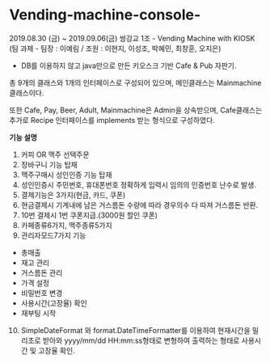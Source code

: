 # Vending-machine-console-

2019.08.30 (금) ~ 2019.09.06(금)
쌍강교 1조 - Vending Machine with KIOSK
(팀 과제 - 팀장 : 이예림 / 조원 : 이현지, 이성조, 박혜민, 최창훈, 오지은)

* DB를 이용하지 않고 java만으로 만든 키오스크 기반 Cafe & Pub 자판기.

총 9개의 클래스와 1개의 인터페이스로 구성되어 있으며, 메인클래스는 Mainmachine 클래스이다.

또한 Cafe, Pay, Beer, Adult, Mainmachine은 Admin을 상속받으며, Cafe클래스는 추가로 Recipe 인터페이스를 
implements 받는 형식으로 구성하였다.

**************기능 설명**************
1. 커피 OR 맥주 선택주문
2. 장바구니 기능 탑재
3. 맥주구매시 성인인증 기능 탑재
4. 성인인증시 주민번호, 휴대폰번호 정확하게 입력시 임의의 인증번호 난수로 발생.
5. 결제기능은 3가지(현금, 카드, 쿠폰)
6. 현금결제시 기계내에 남은 거스름돈 수량에 따라 경우의수 다 따져 거스름돈 반환.
7. 10번 결제시 1번 쿠폰지급.(3000원 할인 쿠폰)
8. 카페종류6가지, 맥주종류5가지
9. 관리자모드7가지 기능
  - 총매출
  - 재고 관리
  - 거스름돈 관리
  - 가격 설정
  - 비밀번호 변경
  - 사용시간(고장율) 확인
  - 재부팅 시작
10. SimpleDateFormat 와 format.DateTimeFormatter를 이용하여 현재시간을 밀리초로 받아와 yyyy/mm/dd HH:mm:ss형태로 변형하여 출력하는 형태로
    사용시간 및 고장율 확인.


